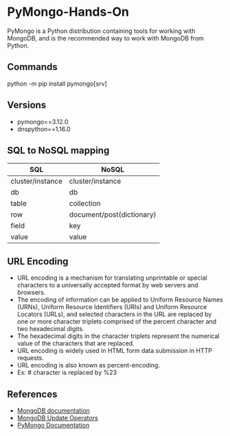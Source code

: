# PyMongo-Hands-On

PyMongo is a Python distribution containing tools for working with MongoDB, and is the recommended way to work with MongoDB from Python.

## Commands

python -m pip install pymongo[srv]

## Versions

- pymongo==3.12.0
- dnspython==1.16.0

## SQL to NoSQL mapping

| SQL              | NoSQL                     |
|------------------|---------------------------|
| cluster/instance | cluster/instance          |
| db               | db                        |
| table            | collection                |
| row              | document/post(dictionary) |
| field            | key                       |
| value            | value                     |

## URL Encoding

- URL encoding is a mechanism for translating unprintable or special characters to a universally accepted format by web servers and browsers.
- The encoding of information can be applied to Uniform Resource Names (URNs), Uniform Resource Identifiers (URIs) and Uniform Resource Locators (URLs), and selected characters in the URL are replaced by one or more character triplets comprised of the percent character and two hexadecimal digits.
- The hexadecimal digits in the character triplets represent the numerical value of the characters that are replaced.
- URL encoding is widely used in HTML form data submission in HTTP requests.
- URL encoding is also known as percent-encoding.
- Ex: # character is replaced by %23

## References

- [MongoDB documentation](https://docs.mongodb.com/)
- [MongoDB Update Operators](https://docs.mongodb.com/manual/reference/operator/update/)
- [PyMongo Documentation](https://pymongo.readthedocs.io/en/stable/)
